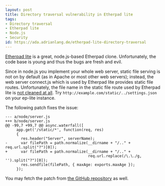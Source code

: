 ```yaml
---
layout: post
title: Directory traversal vulnerability in Etherpad lite
tags:
- Directory traversal
- Etherpad lite
- Node.js
- Security
id: https://ada.adrianlang.de/etherpad-lite-directory-traversal
---
```


[Etherpad lite](https://github.com/pita/etherpad-lite) is a great, node.js-based Etherpad clone. Unfortunately, the code base is young and thus the bugs are fresh and evil.

Since in node.js you implement your whole web server, static file serving is not on by default (as in Apache or most other web servers); instead, the web server connect.js which is used by Etherpad lite provides static file routes. Unfortunately, the file name in the static file route used by Etherpad lite is [not cleaned at all](http://en.wikipedia.org/wiki/Directory_traversal). Try `http://example.com/static/../settings.json` on your ep-lite instance.

The following patch fixes the issue:

```
--- a/node/server.js
+++ b/node/server.js
@@ -99,7 +99,7 @@ async.waterfall([
     app.get('/static/*', function(req, res)
     {
       res.header("Server", serverName);
-      var filePath = path.normalize(__dirname + "/.." + req.url.split("?")[0]);
+      var filePath = path.normalize(__dirname + "/.." +
                                     req.url.replace(/\.\./g, '').split("?")[0]);
       res.sendfile(filePath, { maxAge: exports.maxAge });
     });
```

You may fetch the patch from [the GitHub repository](https://github.com/pita/etherpad-lite/) as well.
